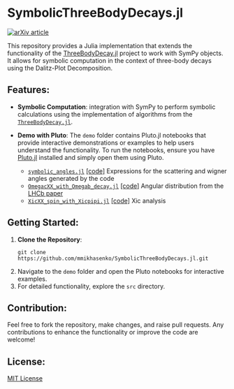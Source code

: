 # SymbolicThreeBodyDecays.jl

[![arXiv article](https://img.shields.io/badge/article-PRD%20101%2C%20034033-yellowgreen)](https://arxiv.org/abs/1910.04566)

This repository provides a Julia implementation that extends the functionality of the [ThreeBodyDecay.jl](https://github.com/mmikhasenko/ThreeBodyDecay.jl) project to work with SymPy objects. It allows for symbolic computation in the context of three-body decays using the Dalitz-Plot Decomposition.

## Features:

- **Symbolic Computation**: integration with SymPy to perform symbolic calculations using the implementation of algorithms from the [`ThreeBodyDecay.jl`](https://github.com/mmikhasenko/SymbolicThreeBodyDecays.jl).

- **Demo with Pluto**: The `demo` folder contains Pluto.jl notebooks that provide interactive demonstrations or examples to help users understand the functionality. To run the notebooks, ensure you have [Pluto.jl](https://github.com/fonsp/Pluto.jl) installed and simply open them using Pluto.

  * [`symbolic_angles.jl`](https://mmikhasenko.github.io/SymbolicThreeBodyDecays.jl/demo/symbolic_angles.html) [[code]](github.com/mmikhasenko/SymbolicThreeBodyDecays.jl/blob/main/demo/symbolic_angles.jl) Expressions for the scattering and wigner angles generated by the code
  * [`OmegacXX_with_Omegab_decay.jl`](https://mmikhasenko.github.io/SymbolicThreeBodyDecays.jl/demo/OmegacXX_with_Omegab_decay.html) [[code]](github.com/mmikhasenko/SymbolicThreeBodyDecays.jl/blob/main/demo/OmegacXX_with_Omegab_decay.jl) Angular distribution from the [LHCb paper](https://inspirehep.net/literature/1879440)
  * [`XicXX_spin_with_Xicpipi.jl`](https://mmikhasenko.github.io/SymbolicThreeBodyDecays.jl/demo/XicXX_spin_with_Xicpipi.html) [[code]](github.com/mmikhasenko/SymbolicThreeBodyDecays.jl/blob/main/demo/OmegacXX_with_Omegab_decay.jl) Xic analysis



## Getting Started:
1. **Clone the Repository**:
   ```
   git clone https://github.com/mmikhasenko/SymbolicThreeBodyDecays.jl.git
   ```
2. Navigate to the `demo` folder and open the Pluto notebooks for interactive examples.
3. For detailed functionality, explore the `src` directory.

## Contribution:
Feel free to fork the repository, make changes, and raise pull requests. Any contributions to enhance the functionality or improve the code are welcome!

## License:
[MIT License](LICENSE)
